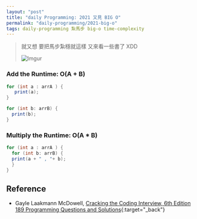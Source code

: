 ```yaml
---
layout: "post"
title: "daily Programming: 2021 又見 BIG O"
permalink: "daily-programming/2021-big-o"
tags: daily-programming 紮馬步 big-o time-complexity
---
```


> 就又想 要把馬步紮穩就這樣 又來看一些書了 XDD
>
> ![Imgur](https://i.imgur.com/7HdTKcT.jpg)

### Add the Runtime: O(A + B)

```java
for (int a : arrA ) {
   print(a);
}

for (int b: arrB) {
  print(b);
}
```

### Multiply the Runtime: O(A \* B)

```java
for (int a : arrA ) {
  for (int b: arrB) {
  print(a + " , "+ b);
  }
}
```

## Reference

- Gayle Laakmann McDowell, [Cracking the Coding Interview, 6th Edition 189 Programming Questions and Solutions](http://www.crackingthecodinginterview.com/){:target="\_back"}
